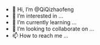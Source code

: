- 👋 Hi, I’m @QiQizhaofeng
- 👀 I’m interested in ...
- 🌱 I’m currently learning ...
- 💞️ I’m looking to collaborate on ...
- 📫 How to reach me ...

<!---
QiQizhaofeng/QiQizhaofeng is a ✨ special ✨ repository because its `README.md` (this file) appears on your GitHub profile.
You can click the Preview link to take a look at your changes.
--->
